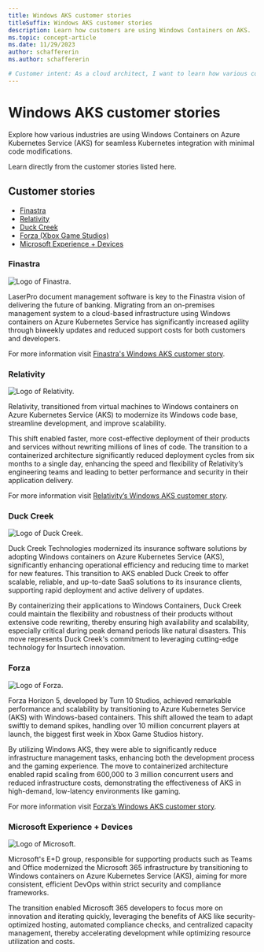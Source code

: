 ```yaml
---
title: Windows AKS customer stories
titleSuffix: Windows AKS customer stories
description: Learn how customers are using Windows Containers on AKS.
ms.topic: concept-article
ms.date: 11/29/2023
author: schaffererin
ms.author: schaffererin

# Customer intent: As a cloud architect, I want to learn how various companies are utilizing Windows containers on Kubernetes for their applications, so that I can assess best practices and integration strategies for my own organization's cloud infrastructure.
---
```


# Windows AKS customer stories 

Explore how various industries are using Windows Containers on Azure Kubernetes Service (AKS) for seamless Kubernetes integration with minimal code modifications. 

Learn directly from the customer stories listed here.

## Customer stories 
- [Finastra](#finastra)
- [Relativity](#relativity)
- [Duck Creek](#duck-creek)
- [Forza (Xbox Game Studios)](#forza)
- [Microsoft Experience + Devices](#microsoft-experience--devices)


### Finastra  

![Logo of Finastra.](./media/windows-aks-customer-stories/finastra.png)

LaserPro document management software is key to the Finastra vision of delivering the future of banking. Migrating from an on-premises management system to a cloud-based infrastructure using Windows containers on Azure Kubernetes Service has significantly increased agility through biweekly updates and reduced support costs for both customers and developers.

For more information visit [Finastra's Windows AKS customer story](https://customers.microsoft.com/en-us/story/1759082810297807726-finastra-azure-kubernetes-service-professional-services-en-united-kingdom). 


### Relativity 

![Logo of Relativity.](./media/windows-aks-customer-stories/relativity.png) 

Relativity, transitioned from virtual machines to Windows containers on Azure Kubernetes Service (AKS) to modernize its Windows code base, streamline development, and improve scalability. 

This shift enabled faster, more cost-effective deployment of their products and services without rewriting millions of lines of code. The transition to a containerized architecture significantly reduced deployment cycles from six months to a single day, enhancing the speed and flexibility of Relativity’s engineering teams and leading to better performance and security in their application delivery.  

For more information visit [Relativity’s Windows AKS customer story](https://customers.microsoft.com/story/1516554049543037694-windows-containers-helps-relativity-boost-reliability-security). 
  

### Duck Creek 

![Logo of Duck Creek.](./media/windows-aks-customer-stories/duck-creek.png) 

Duck Creek Technologies modernized its insurance software solutions by adopting Windows containers on Azure Kubernetes Service (AKS), significantly enhancing operational efficiency and reducing time to market for new features. This transition to AKS enabled Duck Creek to offer scalable, reliable, and up-to-date SaaS solutions to its insurance clients, supporting rapid deployment and active delivery of updates.  

By containerizing their applications to Windows Containers, Duck Creek could maintain the flexibility and robustness of their products without extensive code rewriting, thereby ensuring high availability and scalability, especially critical during peak demand periods like natural disasters. This move represents Duck Creek's commitment to leveraging cutting-edge technology for Insurtech innovation. 

### Forza 

![Logo of Forza.](./media/windows-aks-customer-stories/forza.png)

Forza Horizon 5, developed by Turn 10 Studios, achieved remarkable performance and scalability by transitioning to Azure Kubernetes Service (AKS) with Windows-based containers. This shift allowed the team to adapt swiftly to demand spikes, handling over 10 million concurrent players at launch, the biggest first week in Xbox Game Studios history.  

By utilizing Windows AKS, they were able to significantly reduce infrastructure management tasks, enhancing both the development process and the gaming experience. The move to containerized architecture enabled rapid scaling from 600,000 to 3 million concurrent users and reduced infrastructure costs, demonstrating the effectiveness of AKS in high-demand, low-latency environments like gaming. 

For more information visit [Forza’s Windows AKS customer story](https://techcommunity.microsoft.com/blog/itopstalkblog/forza-horizon-5-runs-on-windows-containers-on-azure-kubernetes-services/3570404).

### Microsoft Experience + Devices 

![Logo of Microsoft.](./media/windows-aks-customer-stories/microsoft.png)

Microsoft's E+D group, responsible for supporting products such as Teams and Office modernized the Microsoft 365 infrastructure by transitioning to Windows containers on Azure Kubernetes Service (AKS), aiming for more consistent, efficient DevOps within strict security and compliance frameworks.  

The transition enabled Microsoft 365 developers to focus more on innovation and iterating quickly, leveraging the benefits of AKS like security-optimized hosting, automated compliance checks, and centralized capacity management, thereby accelerating development while optimizing resource utilization and costs. 


